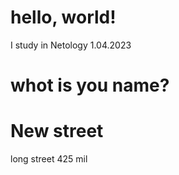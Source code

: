 # hello, world!
I study in Netology 
1.04.2023 

# whot is you name?

# New street
long street 425 mil
